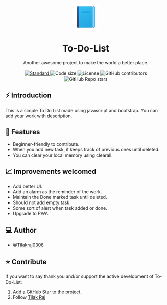 <p align="center">
  <a href="https://github.com/iamsahebgiri/add-readme">
    <img alt="To-Do-List" height="80" src="https://raw.githubusercontent.com/iamsahebgiri/add-readme/main/static/add-readme.png">
  </a>
</p>
<h1 align="center">To-Do-List</h1>

<div align="center">
Another awesome project to make the world a better place.
</div>

<br />

<div align="center">
  <a href="https://standardjs.com">
    <img src="https://img.shields.io/badge/code%20style-standard-brightgreen.svg?style=flat-square"
      alt="Standard" />
  </a>
  
  <img src="https://img.shields.io/github/languages/code-size/Tilakraj0308/To-Do-List?style=flat-square" alt="Code size" />

  <img src="https://img.shields.io/github/license/Tilakraj0308/To-Do-List?style=flat-square" alt="License" />

  <img alt="GitHub contributors" src="https://img.shields.io/github/contributors/Tilakraj0308/To-Do-List?style=flat-square">

  <img alt="GitHub Repo stars" src="https://img.shields.io/github/stars/Tilakraj0308/To-Do-List?style=social">
</div>

## ⚡️ Introduction

This is a simple To Do List made using javascript and bootstrap.
You can add your work with description.

## 🎯 Features

- Beginner-friendly to contribute.
- When you add new task, it keeps track of previous ones until deleted.
- You can clear your local memory using clearall.

##  📈 Improvements welcomed

- Add better UI.
- Add an alarm as the reminder of the work.
- Maintain the Done marked task until deleted.
- Should not add empty task.
- Some sort of alert when task added or done.
- Upgrade to PWA.


## ‎‍💻 Author

- [@Tilakraj0308](https://github.com/Tilakraj0308)

## ⭐️ Contribute

If you want to say thank you and/or support the active development of To-Do-List:

1. Add a GitHub Star to the project.
2. Follow [Tilak Raj](https://github.com/Tilakraj0380)

<!-- ## 🧾 License

MIT License Copyright (c) 2022 [John Doe](https://github.com/Tilakraj0308). -->
